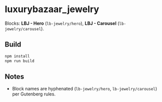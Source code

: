 # luxurybazaar_jewelry

Blocks: **LBJ - Hero** (`lb-jewelry/hero`), **LBJ - Carousel** (`lb-jewelry/carousel`).

## Build
```bash
npm install
npm run build
```

## Notes
- Block names are hyphenated (`lb-jewelry/hero`, `lb-jewelry/carousel`) per Gutenberg rules.
